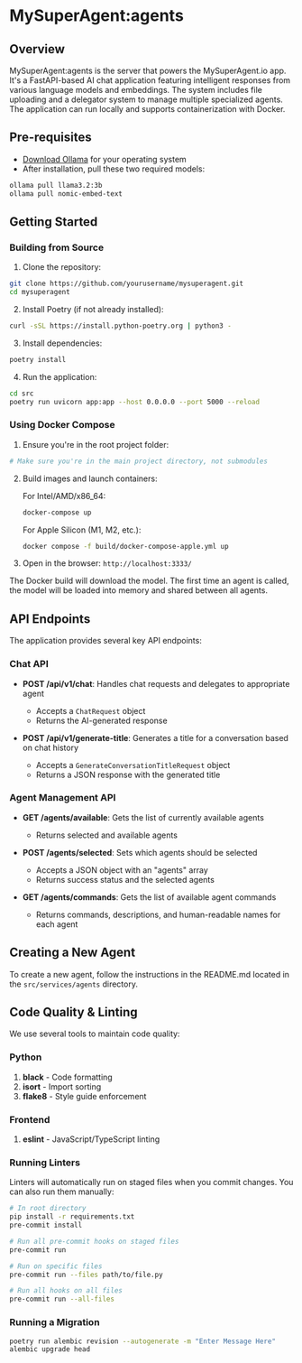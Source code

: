 # MySuperAgent:agents

## Overview

MySuperAgent:agents is the server that powers the MySuperAgent.io app. It's a FastAPI-based AI chat application featuring intelligent responses from various language models and embeddings. The system includes file uploading and a delegator system to manage multiple specialized agents. The application can run locally and supports containerization with Docker.

## Pre-requisites

- [Download Ollama](https://ollama.com/) for your operating system
- After installation, pull these two required models:

```sh
ollama pull llama3.2:3b
ollama pull nomic-embed-text
```

## Getting Started

### Building from Source

1. Clone the repository:

```sh
git clone https://github.com/yourusername/mysuperagent.git
cd mysuperagent
```

2. Install Poetry (if not already installed):

```sh
curl -sSL https://install.python-poetry.org | python3 -
```

3. Install dependencies:

```sh
poetry install
```

4. Run the application:

```sh
cd src
poetry run uvicorn app:app --host 0.0.0.0 --port 5000 --reload
```

### Using Docker Compose

1. Ensure you're in the root project folder:

```sh
# Make sure you're in the main project directory, not submodules
```

2. Build images and launch containers:

   For Intel/AMD/x86_64:

   ```sh
   docker-compose up
   ```

   For Apple Silicon (M1, M2, etc.):

   ```sh
   docker compose -f build/docker-compose-apple.yml up
   ```

3. Open in the browser: `http://localhost:3333/`

The Docker build will download the model. The first time an agent is called, the model will be loaded into memory and shared between all agents.

## API Endpoints

The application provides several key API endpoints:

### Chat API

- **POST /api/v1/chat**: Handles chat requests and delegates to appropriate agent

  - Accepts a `ChatRequest` object
  - Returns the AI-generated response

- **POST /api/v1/generate-title**: Generates a title for a conversation based on chat history
  - Accepts a `GenerateConversationTitleRequest` object
  - Returns a JSON response with the generated title

### Agent Management API

- **GET /agents/available**: Gets the list of currently available agents

  - Returns selected and available agents

- **POST /agents/selected**: Sets which agents should be selected

  - Accepts a JSON object with an "agents" array
  - Returns success status and the selected agents

- **GET /agents/commands**: Gets the list of available agent commands
  - Returns commands, descriptions, and human-readable names for each agent

## Creating a New Agent

To create a new agent, follow the instructions in the README.md located in the `src/services/agents` directory.

## Code Quality & Linting

We use several tools to maintain code quality:

### Python

1. **black** - Code formatting
2. **isort** - Import sorting
3. **flake8** - Style guide enforcement

### Frontend

1. **eslint** - JavaScript/TypeScript linting

### Running Linters

Linters will automatically run on staged files when you commit changes. You can also run them manually:

```bash
# In root directory
pip install -r requirements.txt
pre-commit install

# Run all pre-commit hooks on staged files
pre-commit run

# Run on specific files
pre-commit run --files path/to/file.py

# Run all hooks on all files
pre-commit run --all-files
```

### Running a Migration

```bash
poetry run alembic revision --autogenerate -m "Enter Message Here"
alembic upgrade head
```
